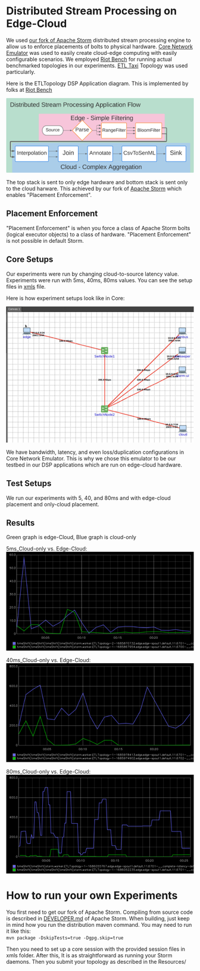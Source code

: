# Distributed Stream Processing on Edge-Cloud

We used [our fork of Apache Storm](https://github.com/Sefik-Palazoglu/storm) distributed stream processing engine to allow us to enforce placements of bolts to physical hardware.
[Core Network Emulator](http://coreemu.github.io/core/) was used to easily create cloud-edge computing with easily 
configurable scenarios.
We employed [Riot Bench](https://github.com/dream-lab/riot-bench) for running actual benchmarked topologies in our experiments.
[ETL Taxi](https://github.com/dream-lab/riot-bench/blob/master/modules/storm/src/main/java/in/dream_lab/bm/stream_iot/storm/topo/apps/ETLTopology.java) Topology was used particularly.


Here is the ETLTopology DSP Application diagram. This is implemented by folks at [Riot Bench](https://github.com/dream-lab/riot-bench)

![ETL TAXI Topology](https://github.com/DSPoEC/Cmpe492/blob/main/Topology/Research%20and%20Design%20-%20Page%201%20-%20v2.png)

The top stack is sent to only edge hardware and bottom stack is sent only to the cloud harware. This achieved by our fork of [Apache Storm](https://github.com/Sefik-Palazoglu/storm) which enables "Placement Enforcement".

## Placement Enforcement
"Placement Enforcement" is when you force a class of Apache Storm bolts (logical executor objects) to a class of hardware.
"Placement Enforcement" is not possible in default Storm.

## Core Setups

Our experiments were run by changing cloud-to-source latency value. Experiments were run with 5ms, 40ms, 80ms values. You can see the setup files in [xmls](https://github.com/DSPoEC/Cmpe492/tree/main/xmls) file.

Here is how experiment setups look like in Core:

![40ms](https://github.com/DSPoEC/Cmpe492/blob/main/xmls/40ms.png)

We have bandwidth, latency, and even loss/duplication configurations in Core Network Emulator. This is why we chose this emulator to be our testbed in our DSP applications which are run on edge-cloud hardware.

## Test Setups
We run our experiments with 5, 40, and 80ms and with edge-cloud placement and only-cloud placement.

## Results
Green graph is edge-Cloud, Blue graph is cloud-only

5ms_Cloud-only vs. Edge-Cloud:  
![5ms_Cloud-only vs. Edge-Cloud](https://github.com/DSPoEC/Cmpe492/blob/main/Graphs/5ms-comparison.png)

40ms_Cloud-only vs. Edge-Cloud:  
![40ms_Cloud-only vs. Edge-Cloud](https://github.com/DSPoEC/Cmpe492/blob/main/Graphs/40ms-comparison.png)

80ms_Cloud-only vs. Edge-Cloud:  
![80ms_Cloud-only vs. Edge-Cloud](https://github.com/DSPoEC/Cmpe492/blob/main/Graphs/80ms-comparison.png)

# How to run your own Experiments
You first need to get our fork of Apache Storm. Compiling from source code is described in [DEVELOPER.md](https://github.com/apache/storm/blob/master/DEVELOPER.md) of Apache Storm. When building, just keep in mind how you run the distribution maven command. You may need to run it like this:  
`mvn package -DskipTests=true -Dgpg.skip=true`

Then you need to set up a core session with the provided session files in xmls folder.
After this, It is as straightforward as running your Storm daemons. Then you submit your topology as described in the Resources/
